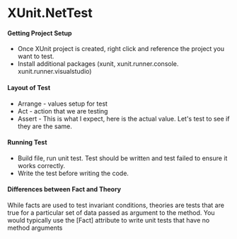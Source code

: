 # XUnit.NetTest

#### Getting Project Setup 
- Once XUnit project is created, right click and reference the project you want to test.
- Install additional packages (xunit, xunit.runner.console. xunit.runner.visualstudio)

#### Layout of Test
- Arrange - values setup for test
- Act - action that we are testing
- Assert - This is what I expect, here is the actual value.  Let's test to see if they are the same.

#### Running Test
- Build file, run unit test.  Test should be written and test failed to ensure it works correctly.   
- Write the test before writing the code.

#### Differences between Fact and Theory
While facts are used to test invariant conditions, theories are tests that are true for a particular set of data passed as argument to the method. You would typically use the [Fact] attribute to write unit tests that have no method arguments
